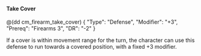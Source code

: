 #### Take Cover

@(dd cm_firearm_take_cover)
{ "Type": "Defense",
	"Modifier": "+3",
	"Prereq": "Firearms 3",
	"DR": "-2"
}

If a cover is within movement range for the turn, the character can use this defense to run towards a covered position, with a fixed +3 modifier.
